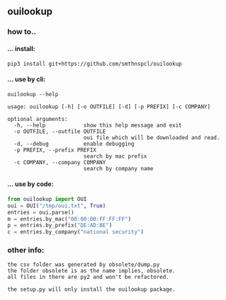 ## ouilookup
### how to..
#### ... install:
```shell script
pip3 install git+https://github.com/smthnspcl/ouilookup
```

#### ... use by cli:
```shell script
ouilookup --help

usage: ouilookup [-h] [-o OUTFILE] [-d] [-p PREFIX] [-c COMPANY]

optional arguments:
  -h, --help            show this help message and exit
  -o OUTFILE, --outfile OUTFILE
                        oui file which will be downloaded and read.
  -d, --debug           enable debugging
  -p PREFIX, --prefix PREFIX
                        search by mac prefix
  -c COMPANY, --company COMPANY
                        search by company name
```

#### ... use by code:
```python
from ouilookup import OUI
oui = OUI("/tmp/oui.txt", True)
entries = oui.parse()
m = entries.by_mac("00:00:00:FF:FF:FF")
p = entries.by_prefix("DE:AD:BE")
c = entries.by_company("national security")
```

### other info:
```
the csv folder was generated by obsolete/dump.py
the folder obsolete is as the name implies, obsolete.
all files in there are py2 and won't be refactored.

the setup.py will only install the ouilookup package.
```